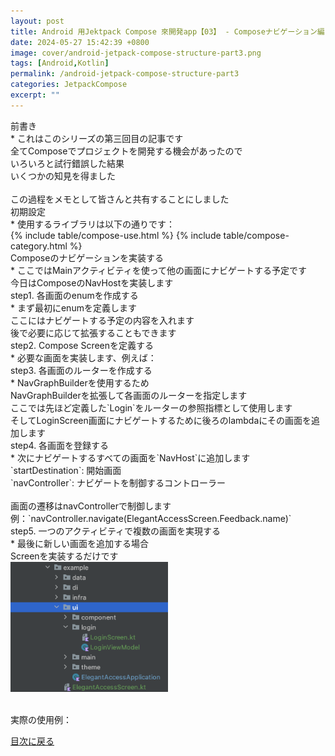 ```yaml
---
layout: post
title: Android 用Jektpack Compose 來開発app【03】 - Composeナビゲーション編
date: 2024-05-27 15:42:39 +0800
image: cover/android-jetpack-compose-structure-part3.png
tags: [Android,Kotlin]
permalink: /android-jetpack-compose-structure-part3
categories: JetpackCompose
excerpt: ""
---
```


<div class="c-border-content-title-4">前書き</div>
* これはこのシリーズの第三回目の記事です<br>
全てComposeでプロジェクトを開発する機会があったので<br>
いろいろと試行錯誤した結果<br>
いくつかの知見を得ました<br><br>
この過程をメモとして皆さんと共有することにしました<br>

<div class="c-border-content-title-1">初期設定</div>
* 使用するライブラリは以下の通りです：
<div id="category">
    {% include table/compose-use.html %}
    {% include table/compose-category.html %}
</div>

<div class="c-border-content-title-4">Composeのナビゲーションを実装する</div>
* ここではMainアクティビティを使って他の画面にナビゲートする予定です<br>
今日はComposeのNavHostを実装します

<div class="c-border-content-title-1">step1. 各画面のenumを作成する</div>
* まず最初にenumを定義します<br>
ここにはナビゲートする予定の内容を入れます<br>
後で必要に応じて拡張することもできます<br>
<script src="https://gist.github.com/KuanChunChen/78babc3c8b4f6a00e73b65ce472b4dd7.js"></script>

<div class="c-border-content-title-1">step2. Compose Screenを定義する</div>
* 必要な画面を実装します、例えば：
<script src="https://gist.github.com/KuanChunChen/c40ade08846566ca103aea3b9a5f23f0.js"></script>

<div class="c-border-content-title-1">step3. 各画面のルーターを作成する</div>
* NavGraphBuilderを使用するため<br>
NavGraphBuilderを拡張して各画面のルーターを指定します<br>
ここでは先ほど定義した`Login`をルーターの参照指標として使用します<br>
そしてLoginScreen画面にナビゲートするために後ろのlambdaにその画面を追加します<br>
<script src="https://gist.github.com/KuanChunChen/2577ea435d4b0bb0d028223f6c8dbadd.js"></script>

<div class="c-border-content-title-1">step4. 各画面を登録する</div>
* 次にナビゲートするすべての画面を`NavHost`に追加します<br>
`startDestination`: 開始画面<br>
`navController`: ナビゲートを制御するコントローラー<br><br>
画面の遷移はnavControllerで制御します<br>
例：`navController.navigate(ElegantAccessScreen.Feedback.name)`<br>
<script src="https://gist.github.com/KuanChunChen/72c59114a906ceb4efcc48c7acef5762.js"></script>

<div class="c-border-content-title-1">step5. 一つのアクティビティで複数の画面を実現する</div>
* 最後に新しい画面を追加する場合<br>
Screenを実装するだけです<br>
<img src="/images/compose/001.png" width="50%"><br><br>

実際の使用例：<br>
<script src="https://gist.github.com/KuanChunChen/27b4d20765e035a36eed8ce204cbbc88.js"></script>

<a class="link" href="#category" data-scroll>目次に戻る</a>
